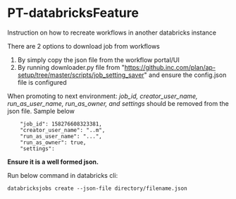# PT-databricksFeature

Instruction on how to recreate workflows in another databricks instance

There are 2 options to download job from workflows

1. By simply copy the json file from the workflow portal/UI
2. By running downloader.py file from 
"https://github.inc.com/plan/ap-setup/tree/master/scripts/job_setting_saver" and ensure the config.json file is configured

When promoting to next environment: *job_id, creator_user_name, run_as_user_name, run_as_owner, and settings* should be removed from the json file. Sample below
```
    "job_id": 158276608323381,
    "creator_user_name": "..m",
    "run_as_user_name": "...",
    "run_as_owner": true,
    "settings": 
```
**Ensure it is a well formed json.**

Run below command in databricks cli:

`databricksjobs create --json-file directory/filename.json` 
